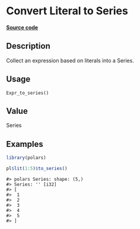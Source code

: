 

# Convert Literal to Series

[**Source code**](https://github.com/pola-rs/r-polars/tree/main/R/expr__expr.R#L3458)

## Description

Collect an expression based on literals into a Series.

## Usage

<pre><code class='language-R'>Expr_to_series()
</code></pre>

## Value

Series

## Examples

``` r
library(polars)

pl$lit(1:5)$to_series()
```

    #> polars Series: shape: (5,)
    #> Series: '' [i32]
    #> [
    #>  1
    #>  2
    #>  3
    #>  4
    #>  5
    #> ]
